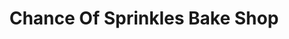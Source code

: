 ---
title: "Chance Of Sprinkles Bake Shop"
url: /marion/chance-of-sprinkles-bake-shop/
shop: bakery
---